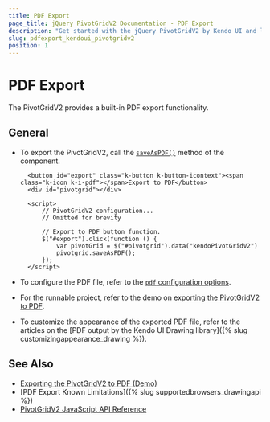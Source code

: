 ```yaml
---
title: PDF Export
page_title: jQuery PivotGridV2 Documentation - PDF Export
description: "Get started with the jQuery PivotGridV2 by Kendo UI and learn how to export a Kendo UI PivotGridV2 to PDF."
slug: pdfexport_kendoui_pivotgridv2
position: 1
---
```


# PDF Export

The PivotGridV2 provides a built-in PDF export functionality.

## General

* To export the PivotGridV2, call the [`saveAsPDF()`](/api/javascript/ui/pivotgridv2/methods/saveaspdf) method of the component.

        <button id="export" class="k-button k-button-icontext"><span class="k-icon k-i-pdf"></span>Export to PDF</button>
        <div id="pivotgrid"></div>

        <script>
            // PivotGridV2 configuration...
            // Omitted for brevity

            // Export to PDF button function.
            $("#export").click(function () {
                var pivotGrid = $("#pivotgrid").data("kendoPivotGridV2")
                pivotgrid.saveAsPDF();
            });
        </script>


* To configure the PDF file, refer to the [`pdf` configuration options](/api/javascript/ui/pivotgridv2/configuration/pdf).

* For the runnable project, refer to the demo on [exporting the PivotGridV2 to PDF](https://demos.telerik.com/kendo-ui/pivotgridv2/pdf-export).

* To customize the appearance of the exported PDF file, refer to the articles on the [PDF output by the Kendo UI Drawing library]({% slug customizingappearance_drawing %}).

## See Also

* [Exporting the PivotGridV2 to PDF (Demo)](https://demos.telerik.com/kendo-ui/pivotgridv2/pdf-export)
* [PDF Export Known Limitations]({% slug supportedbrowsers_drawingapi %})
* [PivotGridV2 JavaScript API Reference](/api/javascript/ui/pivotgridv2)

